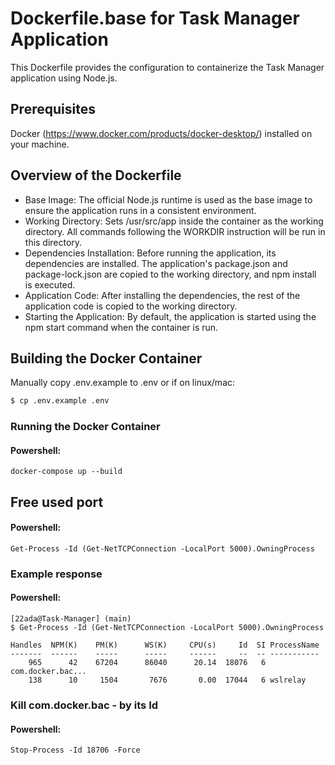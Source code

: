 # Dockerfile.base for Task Manager Application
This Dockerfile provides the configuration to containerize the Task Manager application using Node.js.

## Prerequisites
Docker (https://www.docker.com/products/docker-desktop/) installed on your machine.

## Overview of the Dockerfile
- Base Image: The official Node.js runtime is used as the base image to ensure the application runs in a consistent environment.
- Working Directory: Sets /usr/src/app inside the container as the working directory. All commands following the WORKDIR instruction will be run in this directory.
- Dependencies Installation: Before running the application, its dependencies are installed. The application's package.json and package-lock.json are copied to the working directory, and npm install is executed.
- Application Code: After installing the dependencies, the rest of the application code is copied to the working directory.
- Starting the Application: By default, the application is started using the npm start command when the container is run.

## Building the Docker Container

Manually copy .env.example to .env or if on linux/mac:
```bash
$ cp .env.example .env
```
### Running the Docker Container
#### Powershell:
    docker-compose up --build

## Free used port
#### Powershell:

    Get-Process -Id (Get-NetTCPConnection -LocalPort 5000).OwningProcess
### Example response
#### Powershell:

    [22ada@Task-Manager] (main)
    $ Get-Process -Id (Get-NetTCPConnection -LocalPort 5000).OwningProcess

    Handles  NPM(K)    PM(K)      WS(K)     CPU(s)     Id  SI ProcessName
    -------  ------    -----      -----     ------     --  -- -----------
        965      42    67204      86040      20.14  18076   6 com.docker.bac...
        138      10     1504       7676       0.00  17044   6 wslrelay

### Kill com.docker.bac - by its Id
#### Powershell:

    Stop-Process -Id 18706 -Force
